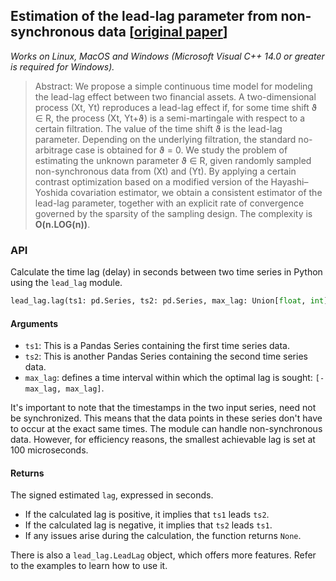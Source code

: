 ## Estimation of the lead-lag parameter from non-synchronous data [[original paper](https://arxiv.org/abs/1303.4871)]

*Works on Linux, MacOS and Windows (Microsoft Visual C++ 14.0 or greater is required for Windows).*

> Abstract: We propose a simple continuous time model for modeling the lead-lag effect between two financial
assets. A two-dimensional process (Xt, Yt) reproduces a lead-lag effect if, for some time shift
ϑ ∈ R, the process (Xt, Yt+ϑ) is a semi-martingale with respect to a certain filtration. The
value of the time shift ϑ is the lead-lag parameter. Depending on the underlying filtration,
the standard no-arbitrage case is obtained for ϑ = 0. We study the problem of estimating the
unknown parameter ϑ ∈ R, given randomly sampled non-synchronous data from (Xt) and (Yt).
By applying a certain contrast optimization based on a modified version of the Hayashi–Yoshida
covariation estimator, we obtain a consistent estimator of the lead-lag parameter, together with
an explicit rate of convergence governed by the sparsity of the sampling design. The complexity is
**O(n.LOG(n))**.

### API

Calculate the time lag (delay) in seconds between two time series in Python using the `lead_lag` module.

```python
lead_lag.lag(ts1: pd.Series, ts2: pd.Series, max_lag: Union[float, int]) -> Optional[float]
```

#### Arguments
- `ts1`: This is a Pandas Series containing the first time series data.
- `ts2`: This is another Pandas Series containing the second time series data.
- `max_lag`: defines a time interval within which the optimal lag is sought: `[-max_lag, max_lag]`.

It's important to note that the timestamps in the two input series, need not be synchronized. This means that the data points in these series don't have to occur at the exact same times. The module can handle non-synchronous data. However, for efficiency reasons, the smallest achievable lag is set at 100 microseconds.

#### Returns
The signed estimated `lag`, expressed in seconds. 
- If the calculated lag is positive, it implies that `ts1` leads `ts2`.
- If the calculated lag is negative, it implies that `ts2` leads `ts1`.
-  If any issues arise during the calculation, the function returns `None`.

There is also a `lead_lag.LeadLag` object, which offers more features. Refer to the examples to learn how to use it.


